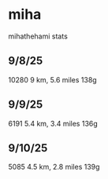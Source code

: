 # miha
mihathehami stats

## 9/8/25
10280
9 km, 5.6 miles
138g

## 9/9/25
6191
5.4 km, 3.4 miles
136g

## 9/10/25
5085
4.5 km, 2.8 miles
139g
